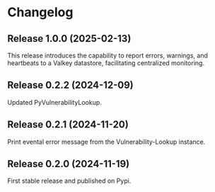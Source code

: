 # Changelog

## Release 1.0.0 (2025-02-13)

This release introduces the capability to report errors, warnings,
and heartbeats to a Valkey datastore, facilitating centralized monitoring.


## Release 0.2.2 (2024-12-09)

Updated PyVulnerabilityLookup.


## Release 0.2.1 (2024-11-20)

Print evental error message from the Vulnerability-Lookup instance.


## Release 0.2.0 (2024-11-19)

First stable release and published on Pypi.
